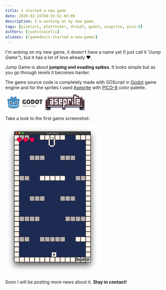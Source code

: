 ```yaml
---
title: I started a new game
date: 2020-02-15T04:33:52-03:00
description: I'm working on my new game.
tags: [pixelart, platformer, droid7, godot, aseprite, pico-8]
authors: [juancolacelli]
aliases: [/gamedev/i-started-a-new-game/]
---
```


I'm woking on my new game, it doesn't have a name yet (I just call it *"Jump Game"*), but it has a lot of love already &hearts;.

Jump Game is about **jumping and evading spikes**. It looks simple but as you go through levels it becomes harder.

The game source code is completely made with GDScript in [Godot](https://godotengine.org) game engine and for the sprites I used [Aseprite](https://aseprite.org/) with [PICO-8](https://lospec.com/palette-list/pico-8) color palette.

[![Godot](godot.png)](https://godotengine.org) [![Aseprite](aseprite.png)](https://aseprite.org)

Take a look to the first game screenshot:

![Game screenshot](screenshot.png)

Soon I will be posting more news about it. **Stay in contact!**
